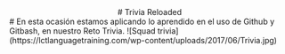 <center># Trivia Reloaded </center>
# En esta ocasión estamos aplicando lo aprendido en el uso de Github y Gitbash, en nuestro Reto Trivia.
![Squad trivia](https://lctlanguagetraining.com/wp-content/uploads/2017/06/Trivia.jpg)